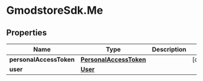 # GmodstoreSdk.Me

## Properties

Name | Type | Description | Notes
------------ | ------------- | ------------- | -------------
**personalAccessToken** | [**PersonalAccessToken**](PersonalAccessToken.md) |  | [optional] 
**user** | [**User**](User.md) |  | 


